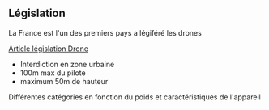 ## Législation 

La France est l'un des premiers pays a légiféré les drones

[Article législation Drone](http://bit.ly/OePPWk)

+ Interdiction en zone urbaine
+ 100m max du pilote
+ maximum 50m de hauteur

Différentes catégories en fonction du poids et caractéristiques de l'appareil